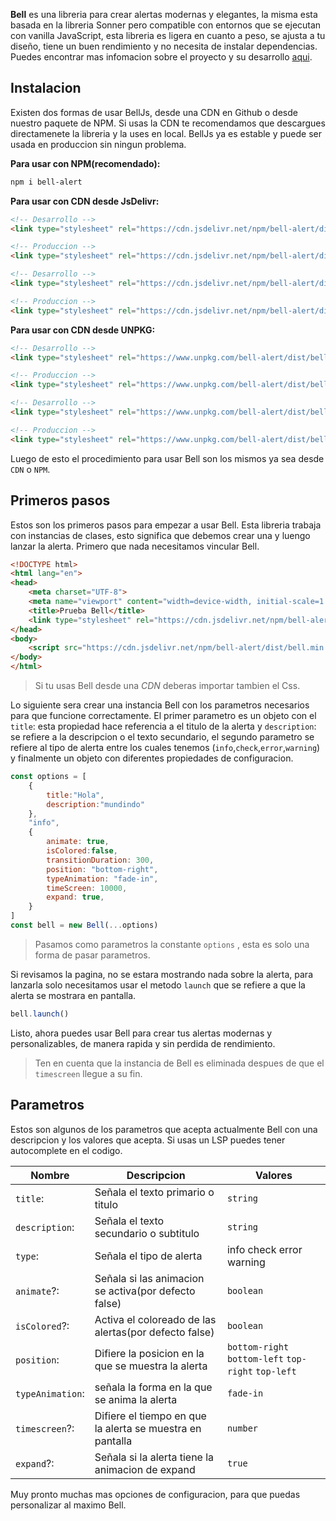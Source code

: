 **Bell** es una libreria para crear alertas modernas y elegantes, la misma esta basada en la libreria Sonner pero compatible con entornos que se ejecutan con vanilla JavaScript, esta libreria es ligera en cuanto a peso, se ajusta a tu diseño, tiene un buen rendimiento y no necesita de instalar dependencias. Puedes encontrar mas infomacion sobre el proyecto y su desarrollo [aqui](https://github.com/Dsgnr-JM/bell). 

## Instalacion

Existen dos formas de usar BellJs, desde una CDN en Github o desde nuestro paquete de NPM. Si usas la CDN te recomendamos que descargues directamenete la libreria y la uses en local. BellJs ya es estable y puede ser usada en produccion sin ningun problema.

**Para usar con NPM(recomendado):**

```bash
npm i bell-alert
```

**Para usar con CDN desde JsDelivr:**

```html
<!-- Desarrollo -->
<link type="stylesheet" rel="https://cdn.jsdelivr.net/npm/bell-alert/dist/bell.js"/>

<!-- Produccion -->
<link type="stylesheet" rel="https://cdn.jsdelivr.net/npm/bell-alert/dist/bell.min.js"/>
```

```html
<!-- Desarrollo -->
<link type="stylesheet" rel="https://cdn.jsdelivr.net/npm/bell-alert/dist/bell.css"/>

<!-- Produccion -->
<link type="stylesheet" rel="https://cdn.jsdelivr.net/npm/bell-alert/dist/bell.min.css"/>
```

**Para usar con CDN desde UNPKG:**

```html
<!-- Desarrollo -->
<link type="stylesheet" rel="https://www.unpkg.com/bell-alert/dist/bell.js"/>

<!-- Produccion -->
<link type="stylesheet" rel="https://www.unpkg.com/bell-alert/dist/bell.min.js"/>
```

```html
<!-- Desarrollo -->
<link type="stylesheet" rel="https://www.unpkg.com/bell-alert/dist/bell.css"/>

<!-- Produccion -->
<link type="stylesheet" rel="https://www.unpkg.com/bell-alert/dist/bell.min.css"/>
```

Luego de esto el procedimiento para usar Bell son los mismos ya sea desde `CDN` o `NPM`.

## Primeros pasos

Estos son los primeros pasos para empezar a usar Bell. Esta libreria trabaja con instancias de clases, esto significa que debemos crear una y luengo lanzar la alerta. Primero que nada necesitamos vincular Bell.

```html
<!DOCTYPE html>
<html lang="en">
<head>
    <meta charset="UTF-8">
    <meta name="viewport" content="width=device-width, initial-scale=1.0">
    <title>Prueba Bell</title>
    <link type="stylesheet" rel="https://cdn.jsdelivr.net/npm/bell-alert/dist/bell.min.css"/>
</head>
<body>
    <script src="https://cdn.jsdelivr.net/npm/bell-alert/dist/bell.min.js"></script>
</body>
</html>
```

> Si tu usas Bell desde una *CDN* deberas importar tambien el Css.

Lo siguiente sera crear una instancia Bell con los parametros necesarios para que funcione correctamente. El primer parametro es un objeto con el `title`: esta propiedad hace referencia a el titulo de la alerta y `description`: se refiere a la descripcion o el texto secundario, el segundo parametro se refiere al tipo de alerta entre los cuales tenemos (`info`,`check`,`error`,`warning`)  y finalmente un objeto con diferentes propiedades de configuracion.

```js
const options = [
    {
        title:"Hola",
        description:"mundindo"
    },
    "info",
    {
        animate: true,
        isColored:false,
        transitionDuration: 300,
        position: "bottom-right",
        typeAnimation: "fade-in",
        timeScreen: 10000,
        expand: true,
    }
]
const bell = new Bell(...options)
```

> Pasamos como parametros la constante `options` , esta es solo una forma de pasar parametros.

Si revisamos la pagina, no se estara mostrando nada sobre la alerta, para lanzarla solo necesitamos usar el metodo `launch` que se refiere a que la alerta se mostrara en pantalla.

```js
bell.launch()
```

Listo, ahora puedes usar Bell para crear tus alertas modernas y personalizables, de manera rapida y sin perdida de rendimiento.

> Ten en cuenta que la instancia de Bell es eliminada despues de que el `timescreen` llegue a su fin.

## Parametros

Estos son algunos de los parametros que acepta actualmente Bell con una descripcion y los valores que acepta. Si usas un LSP puedes tener autocomplete en el codigo.

|Nombre|Descripcion|Valores|
|---|---|---|
|`title`:|Señala el texto primario o titulo|`string`|
|`description`:|Señala el texto secundario o subtitulo|`string`|
|`type`:|Señala el tipo de alerta| info check error warning |
|`animate`?:|Señala si las animacion se activa(por defecto false)|`boolean`|
|`isColored`?:|Activa el coloreado de las alertas(por defecto false)|`boolean`|
|`position`:|Difiere la posicion en la que se muestra la alerta|`bottom-right` `bottom-left` `top-right` `top-left`|
|`typeAnimation`:|señala la forma en la que se anima la alerta|`fade-in`|
|`timescreen`?:|Difiere el tiempo en que la alerta se muestra en pantalla|`number`|
|`expand`?:|Señala si la alerta tiene la animacion de expand|`true`|

Muy pronto muchas mas opciones de configuracion, para que puedas personalizar al maximo Bell.